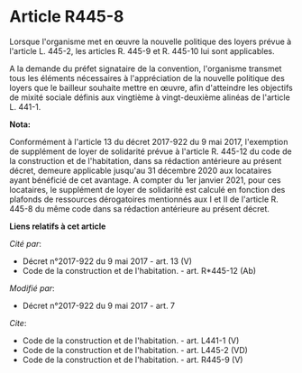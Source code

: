 # Article R445-8

Lorsque l'organisme met en œuvre la nouvelle politique des loyers prévue à l'article L. 445-2, les articles R. 445-9 et R.
445-10 lui sont applicables. 

A la demande du préfet signataire de la convention, l'organisme transmet tous les éléments nécessaires à l'appréciation de la
nouvelle politique des loyers que le bailleur souhaite mettre en œuvre, afin d'atteindre les objectifs de mixité sociale
définis aux vingtième à vingt-deuxième alinéas de l'article L. 441-1.

**Nota:**

Conformément à l'article 13 du décret 2017-922 du 9 mai 2017, l'exemption de supplément de loyer de solidarité prévue à
l'article R. 445-12 du code de la construction et de l'habitation, dans sa rédaction antérieure au présent décret, demeure
applicable jusqu'au 31 décembre 2020 aux locataires ayant bénéficié de cet avantage. A compter du 1er janvier 2021, pour ces
locataires, le supplément de loyer de solidarité est calculé en fonction des plafonds de ressources dérogatoires mentionnés
aux I et II de l'article R. 445-8 du même code dans sa rédaction antérieure au présent décret.

**Liens relatifs à cet article**

_Cité par_:

  - Décret n°2017-922 du 9 mai 2017 - art. 13 (V)
  - Code de la construction et de l'habitation. - art. R*445-12 (Ab)

_Modifié par_:

  - Décret n°2017-922 du 9 mai 2017 - art. 7

_Cite_:

  - Code de la construction et de l'habitation. - art. L441-1 (V)
  - Code de la construction et de l'habitation. - art. L445-2 (VD)
  - Code de la construction et de l'habitation. - art. R445-9 (V)
